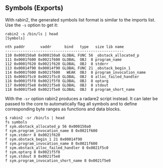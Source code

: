 ## Symbols (Exports)

With rabin2, the generated symbols list format is similar to the imports list. Use the `-s` option to get it:

```
rabin2 -s /bin/ls | head
[Symbols]

nth paddr       vaddr      bind   type   size lib name
------------------------------------------------------
110 0x000150a0 0x000150a0 GLOBAL FUNC 56 _obstack_allocated_p
111 0x0001f600 0x0021f600 GLOBAL  OBJ  8 program_name
112 0x0001f620 0x0021f620 GLOBAL  OBJ  8 stderr
113 0x00014f90 0x00014f90 GLOBAL FUNC 21 _obstack_begin_1
114 0x0001f600 0x0021f600   WEAK  OBJ  8 program_invocation_name
115 0x0001f5c0 0x0021f5c0 GLOBAL  OBJ  8 alloc_failed_handler
116 0x0001f5f8 0x0021f5f8 GLOBAL  OBJ  8 optarg
117 0x0001f5e8 0x0021f5e8 GLOBAL  OBJ  8 stdout
118 0x0001f5e0 0x0021f5e0 GLOBAL  OBJ  8 program_short_name
```

With the `-sr` option rabin2 produces a radare2 script instead. It can later be passed to the core to automatically flag all symbols and to define corresponding byte ranges as functions and data blocks.

```
$ rabin2 -sr /bin/ls | head
fs symbols
f sym.obstack_allocated_p 56 0x000150a0
f sym.program_invocation_name 8 0x0021f600
f sym.stderr 8 0x0021f620
f sym.obstack_begin_1 21 0x00014f90
f sym.program_invocation_name 8 0x0021f600
f sym.obstack_alloc_failed_handler 8 0x0021f5c0
f sym.optarg 8 0x0021f5f8
f sym.stdout 8 0x0021f5e8
f sym.program_invocation_short_name 8 0x0021f5e0
```

